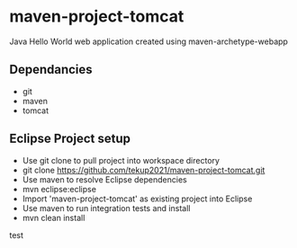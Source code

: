 
# maven-project-tomcat
Java Hello World web application created using maven-archetype-webapp


## Dependancies
* git
* maven
* tomcat

## Eclipse Project setup
* Use git clone to pull project into workspace directory
 * git clone https://github.com/tekup2021/maven-project-tomcat.git
* Use maven to resolve Eclipse dependencies
 * mvn eclipse:eclipse
* Import 'maven-project-tomcat' as existing project into Eclipse 
* Use maven to run integration tests and install
 * mvn clean install

test
 
